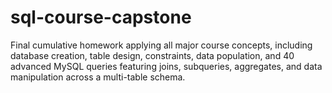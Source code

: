 # sql-course-capstone
Final cumulative homework applying all major course concepts, including database creation, table design, constraints, data population, and 40 advanced MySQL queries featuring joins, subqueries, aggregates, and data manipulation across a multi-table schema.
